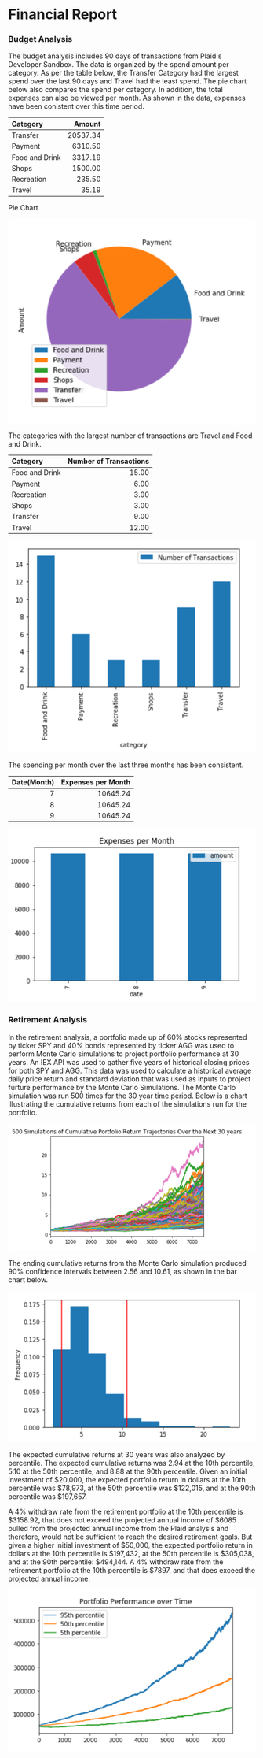# Financial Report

### Budget Analysis 

The budget analysis includes 90 days of transactions from Plaid's Developer Sandbox. The data is organized by the spend amount per category. As per the table below, the Transfer Category had the largest spend over the last 90 days and Travel had the least spend. The pie chart below also compares the spend per category. In addition, the total expenses can also be viewed per month. As shown in the data, expenses have been conistent over this time period.  


| Category       |   Amount |
|:---------------|---------:|
| Transfer       | 20537.34 |
| Payment        |  6310.50 |
| Food and Drink |  3317.19 |
| Shops          |  1500.00 |
| Recreation     |   235.50 |
| Travel         |    35.19 |


Pie Chart

![Pie Chart](/Images/PieChart_BudgetAnalysis.png)

The categories with the largest number of transactions are Travel and Food and Drink.

| Category       |   Number of Transactions |
|:---------------|-------------------------:|
| Food and Drink |                    15.00 |
| Payment        |                     6.00 |
| Recreation     |                     3.00 |
| Shops          |                     3.00 |
| Transfer       |                     9.00 |
| Travel         |                    12.00 |


![Bar_Chart](/Images/NumberofTrxns_budgetAnalysis.png)

The spending per month over the last three months has been consistent. 

|   Date(Month) |   Expenses per Month |
|--------------:|---------------------:|
|             7 |             10645.24 |
|             8 |             10645.24 |
|             9 |             10645.24 |




![Bar Chart](/Images/BarChart_BudgetAnalysis.png)


### Retirement Analysis 

In the retirement analysis, a portfolio made up of 60% stocks represented by ticker SPY and 40% bonds represented by ticker AGG was used to perform Monte Carlo simulations to project portfolio performance at 30 years. An IEX API was used to gather five years of historical closing prices for both SPY and AGG. This data was used to calculate a historical average daily price return and standard deviation that was used as inputs to project furture performance by the Monte Carlo Simulations. The Monte Carlo simulation was run 500 times for the 30 year time period. Below is a chart illustrating the cumulative returns from each of the simulations run for the portfolio.

![Chart](/Images/Portfolio_Simulations.png)

The ending cumulative returns from the Monte Carlo simulation produced 90% confidence intervals between 2.56 and 10.61, as shown in the bar chart below. 

![Chart](/Images/confidence_interval.png)

The expected cumulative returns at 30 years was also analyzed by percentile.  The expected cumulative returns was 2.94 at the 10th percentile, 5.10 at the 50th percentile, and 8.88 at the 90th percentile.   Given an initial investment of $20,000, the expected portfolio return in dollars at the 10th percentile was $78,973, at the 50th percentile was $122,015, and at the 90th percentile was $197,657. 

A 4% withdraw rate from the retirement portfolio at the 10th percentile is $3158.92, that does not exceed the projected annual income of $6085 pulled from the projected annual income from the Plaid analysis and therefore, would not be sufficient to reach the desired retirement goals. But given a higher initial investment of $50,000, the expected portfolio return in dollars at the 10th percentile is $197,432, at the 50th percentile is $305,038, and at the 90th percentile: $494,144.  A 4% withdraw rate from the retirement portfolio at the 10th percentile is $7897, and that does exceed the projected annual income. 


![Chart](/Images/Portfolio_performance_overtime.png)
